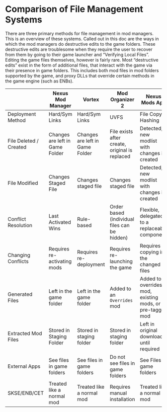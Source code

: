 # Comparison of File Management Systems

There are three primary methods for file management in mod managers. This is an overview of these systems. Called out in this doc are 
the ways in which the mod managers do destructive edits to the game folders. These destructive edits are troublesome when they require 
the user to recover from them by going to their game launcher and “Verifying Local Files”. Editing the game files themselves, however 
is fairly rare. Most “destructive edits” exist in the form of additional files, that interact with the game via their presence in game 
folders. This includes both mod files in mod folders supported by the game, and proxy DLLs that override certain methods in the game 
engine (such as ENBs).


|                        | Nexus Mod Manager                   | Vortex                          | Mod Organizer 2                                | Nexus Mods App                                             |
|------------------------|-------------------------------------|---------------------------------|------------------------------------------------|------------------------------------------------------------|
| Deployment Method      | Hard/Sym Links                      | Hard/Sym Links                  | UVFS                                           | File Copy / Hashing                                        | 
| File Deleted / Created | Changes are left in Game Folder     | Changes are left in Game Folder | File exists after create, original is replaced | Detected, new modlist with changes is created              |
| File Modified          | Changes Staged File                 | Changes staged file             | Changes staged file                            | Detected, new modlist with changes is created              |
| Conflict Resolution    | Last Activated Wins                 | Rule-based                      | Order based (individual files can be hidden)   | Flexible, delegated to a replaceable component              |
| Changing Conflicts     | Requires re-activating mods         | Requires re-deployment          | Requires re-launching the game                 | Requires copying in the changed files                      |
| Generated Files        | Left in the game folder             | Left in the game folder         | Added to an `Overrides` mod                    | Added to a overrides mod, existing mods, or pre-tagged mod |
| Extracted Mod Files    | Stored in Staging Folder            | Stored in staging folder        | Stored in staging folder                       | Left in original downloads until required                  |
| External Apps          | See files in game folders           | See files in game folders       | Do not see files in game folders               | See Files in game folders                                  |
| SKSE/ENB/CET           | Treated like a normal mod           | Treated like a normal mod       | Requires manual installation                   | Treated like a normal mod                                  |

